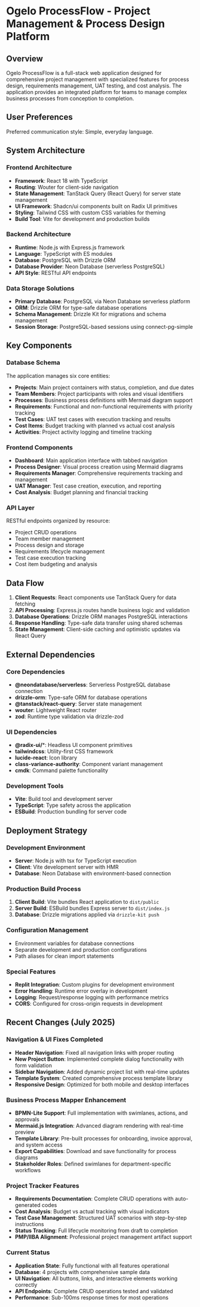 # Ogelo ProcessFlow - Project Management & Process Design Platform

## Overview

Ogelo ProcessFlow is a full-stack web application designed for comprehensive project management with specialized features for process design, requirements management, UAT testing, and cost analysis. The application provides an integrated platform for teams to manage complex business processes from conception to completion.

## User Preferences

Preferred communication style: Simple, everyday language.

## System Architecture

### Frontend Architecture
- **Framework**: React 18 with TypeScript
- **Routing**: Wouter for client-side navigation
- **State Management**: TanStack Query (React Query) for server state management
- **UI Framework**: Shadcn/ui components built on Radix UI primitives
- **Styling**: Tailwind CSS with custom CSS variables for theming
- **Build Tool**: Vite for development and production builds

### Backend Architecture
- **Runtime**: Node.js with Express.js framework
- **Language**: TypeScript with ES modules
- **Database**: PostgreSQL with Drizzle ORM
- **Database Provider**: Neon Database (serverless PostgreSQL)
- **API Style**: RESTful API endpoints

### Data Storage Solutions
- **Primary Database**: PostgreSQL via Neon Database serverless platform
- **ORM**: Drizzle ORM for type-safe database operations
- **Schema Management**: Drizzle Kit for migrations and schema management
- **Session Storage**: PostgreSQL-based sessions using connect-pg-simple

## Key Components

### Database Schema
The application manages six core entities:
- **Projects**: Main project containers with status, completion, and due dates
- **Team Members**: Project participants with roles and visual identifiers
- **Processes**: Business process definitions with Mermaid diagram support
- **Requirements**: Functional and non-functional requirements with priority tracking
- **Test Cases**: UAT test cases with execution tracking and results
- **Cost Items**: Budget tracking with planned vs actual cost analysis
- **Activities**: Project activity logging and timeline tracking

### Frontend Components
- **Dashboard**: Main application interface with tabbed navigation
- **Process Designer**: Visual process creation using Mermaid diagrams
- **Requirements Manager**: Comprehensive requirements tracking and management
- **UAT Manager**: Test case creation, execution, and reporting
- **Cost Analysis**: Budget planning and financial tracking

### API Layer
RESTful endpoints organized by resource:
- Project CRUD operations
- Team member management
- Process design and storage
- Requirements lifecycle management
- Test case execution tracking
- Cost item budgeting and analysis

## Data Flow

1. **Client Requests**: React components use TanStack Query for data fetching
2. **API Processing**: Express.js routes handle business logic and validation
3. **Database Operations**: Drizzle ORM manages PostgreSQL interactions
4. **Response Handling**: Type-safe data transfer using shared schemas
5. **State Management**: Client-side caching and optimistic updates via React Query

## External Dependencies

### Core Dependencies
- **@neondatabase/serverless**: Serverless PostgreSQL database connection
- **drizzle-orm**: Type-safe ORM for database operations
- **@tanstack/react-query**: Server state management
- **wouter**: Lightweight React router
- **zod**: Runtime type validation via drizzle-zod

### UI Dependencies
- **@radix-ui/***: Headless UI component primitives
- **tailwindcss**: Utility-first CSS framework
- **lucide-react**: Icon library
- **class-variance-authority**: Component variant management
- **cmdk**: Command palette functionality

### Development Tools
- **Vite**: Build tool and development server
- **TypeScript**: Type safety across the application
- **ESBuild**: Production bundling for server code

## Deployment Strategy

### Development Environment
- **Server**: Node.js with tsx for TypeScript execution
- **Client**: Vite development server with HMR
- **Database**: Neon Database with environment-based connection

### Production Build Process
1. **Client Build**: Vite bundles React application to `dist/public`
2. **Server Build**: ESBuild bundles Express server to `dist/index.js`
3. **Database**: Drizzle migrations applied via `drizzle-kit push`

### Configuration Management
- Environment variables for database connections
- Separate development and production configurations
- Path aliases for clean import statements

### Special Features
- **Replit Integration**: Custom plugins for development environment
- **Error Handling**: Runtime error overlay in development
- **Logging**: Request/response logging with performance metrics
- **CORS**: Configured for cross-origin requests in development

## Recent Changes (July 2025)

### Navigation & UI Fixes Completed
- **Header Navigation**: Fixed all navigation links with proper routing
- **New Project Button**: Implemented complete dialog functionality with form validation
- **Sidebar Navigation**: Added dynamic project list with real-time updates
- **Template System**: Created comprehensive process template library
- **Responsive Design**: Optimized for both mobile and desktop interfaces

### Business Process Mapper Enhancement
- **BPMN-Lite Support**: Full implementation with swimlanes, actions, and approvals
- **Mermaid.js Integration**: Advanced diagram rendering with real-time preview
- **Template Library**: Pre-built processes for onboarding, invoice approval, and system access
- **Export Capabilities**: Download and save functionality for process diagrams
- **Stakeholder Roles**: Defined swimlanes for department-specific workflows

### Project Tracker Features
- **Requirements Documentation**: Complete CRUD operations with auto-generated codes
- **Cost Analysis**: Budget vs actual tracking with visual indicators
- **Test Case Management**: Structured UAT scenarios with step-by-step instructions
- **Status Tracking**: Full lifecycle monitoring from draft to completion
- **PMP/IIBA Alignment**: Professional project management artifact support

### Current Status
- **Application State**: Fully functional with all features operational
- **Database**: 4 projects with comprehensive sample data
- **UI Navigation**: All buttons, links, and interactive elements working correctly
- **API Endpoints**: Complete CRUD operations tested and validated
- **Performance**: Sub-100ms response times for most operations